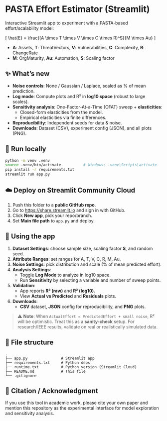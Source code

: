 # PASTA Effort Estimator (Streamlit)

Interactive Streamlit app to experiment with a PASTA-based effort/scalability model:

\[
\hat{E} = \frac{(A \times T \times V \times C \times R)^S}{M \times Au}
\]

- **A**: Assets, **T**: ThreatVectors, **V**: Vulnerabilities, **C**: Complexity, **R**: ChangeRate  
- **M**: OrgMaturity, **Au**: Automation, **S**: Scaling factor

## ✨ What’s new
- **Noise controls**: None / Gaussian / Laplace, scaled as % of mean prediction.
- **Log mode**: Compute plots and R² in **log10 space** (robust to large scales).
- **Sensitivity analysis**: One-Factor-At-a-Time (OFAT) sweep + **elasticities**:
  - Closed-form elasticities from the model.
  - Empirical elasticities via finite differences.
- **Reproducibility**: Independent seeds for data & noise.
- **Downloads**: Dataset (CSV), experiment config (JSON), and all plots (PNG).

## 🚀 Run locally
```bash
python -m venv .venv
source .venv/bin/activate          # Windows: .venv\Scripts\activate
pip install -r requirements.txt
streamlit run app.py
```

## ☁️ Deploy on Streamlit Community Cloud
1. Push this folder to a **public GitHub repo**.
2. Go to https://share.streamlit.io and sign in with GitHub.
3. Click **New app**, pick your repo/branch.
4. Set **Main file path** to `app.py` and deploy.

## 🧪 Using the app
1. **Dataset Settings**: choose sample size, scaling factor **S**, and random seed.
2. **Attribute Ranges**: set ranges for A, T, V, C, R, M, Au.
3. **Noise Settings**: pick distribution and scale (% of mean predicted effort).
4. **Analysis Settings**:
   - Toggle **Log Mode** to analyze in log10 space.
   - Run **Sensitivity** by selecting a variable and number of sweep points.
5. **Validation**:
   - App reports **R² (raw)** and **R² (log10)**.
   - View **Actual vs Predicted** and **Residuals** plots.
6. **Downloads**:
   - **CSV** dataset, **JSON** config for reproducibility, and **PNG** plots.

> ⚠️ **Note**: When `ActualEffort = PredictedEffort + small noise`, R² will be optimistic. Treat this as a **sanity-check** setup. For research/IEEE results, validate on real or realistically simulated data.

## 📂 File structure
```
.
├── app.py               # Streamlit app
├── requirements.txt     # Python deps
├── runtime.txt          # Python version (Streamlit Cloud)
├── README.md            # This file
└── .gitignore
```

## 📄 Citation / Acknowledgment
If you use this tool in academic work, please cite your own paper and mention this repository as the experimental interface for model exploration and sensitivity analysis.

